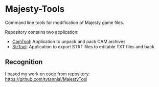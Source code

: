 # Majesty-Tools

Command line tools for modification of Majesty game files.

Repository contains two application:
* [CamTool](CamTool): Application to unpack and pack CAM archives
* [StrTool](StrTool): Application to export STRT files to editable TXT files and back

## Recognition

I based my work on code from repository: https://github.com/tytannial/MajestyTool
